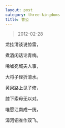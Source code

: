 ```yaml
---
layout: post
category: three-kingdoms
title: 曹公
---
```


> 2012-02-28

龙挂清谈说惊雷，

煮酒闲话论青梅。

唏嘘宛城夫人事，

大将子侄折淯水。

黄泉路上见子修，

膝下索母无以对。

唯愿江南成一统，

漳河铜雀作双飞。